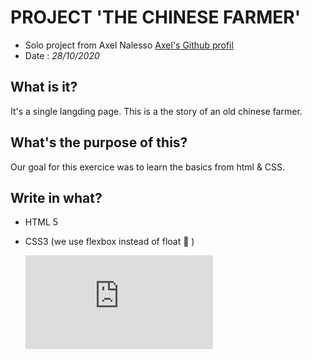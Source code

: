 # PROJECT **'THE CHINESE FARMER'**
- Solo project from Axel Nalesso [Axel's Github profil](https://github.com/NalessoAxel)
- Date : *28/10/2020*
  
## What is it?

It's a single langding page.
This is a the story of an old chinese farmer.



## What's the purpose of this?

  Our goal for this exercice was to learn the basics from html & CSS.

## Write in what?

- HTML 5
- CSS3 (we use flexbox instead of float :hankey:
  )

  ![Preview](https://zupimages.net/viewer.php?id=20/44/n0ba.png)